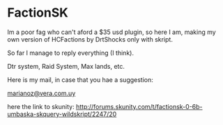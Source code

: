 # FactionSK
Im a poor fag who can't aford a $35 usd plugin, so here I am, making my own version of HCFactions by DrtShocks only with skript.

So far I manage to reply everything (I think).

Dtr system, Raid System, Max lands, etc.

Here is my mail, in case that you hae a suggestion:

marianoz@vera.com.uy

here the link to skunity: http://forums.skunity.com/t/factionsk-0-6b-umbaska-skquery-wildskript/2247/20


